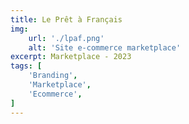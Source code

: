```yaml
---
title: Le Prêt à Français
img:
    url: './lpaf.png'
    alt: 'Site e-commerce marketplace'
excerpt: Marketplace - 2023
tags: [
    'Branding',
    'Marketplace',
    'Ecommerce',
]
---
```

